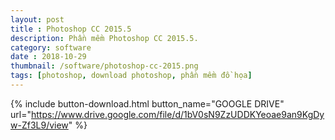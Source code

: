 ```yaml
---
layout: post
title : Photoshop CC 2015.5
description: Phần mềm Photoshop CC 2015.5.
category: software
date : 2018-10-29
thumbnail: /software/photoshop-cc-2015.png
tags: [photoshop, download photoshop, phần mềm đồ họa]
---
```


{% include button-download.html button_name="GOOGLE DRIVE" url="https://www.drive.google.com/file/d/1bV0sN9ZzUDDKYeoae9an9KgDyw-Zf3L9/view" %}